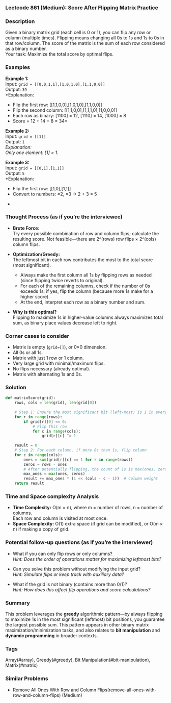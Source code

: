### Leetcode 861 (Medium): Score After Flipping Matrix [Practice](https://leetcode.com/problems/score-after-flipping-matrix)

### Description  
Given a binary matrix grid (each cell is 0 or 1), you can flip any row or column (multiple times). Flipping means changing all 0s to 1s and 1s to 0s in that row/column. The score of the matrix is the sum of each row considered as a binary number.  
Your task: Maximize the total score by optimal flips.

### Examples  

**Example 1:**  
Input: `grid = [[0,0,1,1],[1,0,1,0],[1,1,0,0]]`  
Output: `39`  
*Explanation:  
- Flip the first row: [[1,1,0,0],[1,0,1,0],[1,1,0,0]]  
- Flip the second column: [[1,1,0,0],[1,1,1,0],[1,0,0,0]]  
- Each row as binary: [1100] = 12, [1110] = 14, [1000] = 8  
- Score = 12 + 14 + 8 = 34*

**Example 2:**  
Input: `grid = [[1]]`  
Output: `1`  
*Explanation:  
Only one element: [1] = 1.*

**Example 3:**  
Input: `grid = [[0,1],[1,1]]`  
Output: `5`  
*Explanation:  
- Flip the first row: [[1,0],[1,1]]
- Convert to numbers: =2, =3 → 2 + 3 = 5
*

### Thought Process (as if you’re the interviewee)  
- **Brute Force:**  
  Try every possible combination of row and column flips; calculate the resulting score. Not feasible—there are 2^(rows) row flips × 2^(cols) column flips.

- **Optimization/Greedy:**  
  The leftmost bit in each row contributes the most to the total score (most significant).  
  - Always make the first column all 1s by flipping rows as needed (since flipping twice reverts to original).  
  - For each of the remaining columns, check if the number of 0s exceeds 1s; if yes, flip the column (because more 1s make for a higher score).  
  - At the end, interpret each row as a binary number and sum.

- **Why is this optimal?**  
  Flipping to maximize 1s in higher-value columns always maximizes total sum, as binary place values decrease left to right.

### Corner cases to consider  
- Matrix is empty (`grid=[]`), or 0×0 dimension.
- All 0s or all 1s.
- Matrix with just 1 row or 1 column.
- Very large grid with minimal/maximum flips.
- No flips necessary (already optimal).
- Matrix with alternating 1s and 0s.

### Solution

```python
def matrixScore(grid):
    rows, cols = len(grid), len(grid[0])
    
    # Step 1: Ensure the most significant bit (left-most) is 1 in every row
    for r in range(rows):
        if grid[r][0] == 0:
            # Flip this row
            for c in range(cols):
                grid[r][c] ^= 1
    
    result = 0
    # Step 2: For each column, if more 0s than 1s, flip column
    for c in range(cols):
        ones = sum(grid[r][c] == 1 for r in range(rows))
        zeros = rows - ones
        # After potentially flipping, the count of 1s is max(ones, zeros)
        max_ones = max(ones, zeros)
        result += max_ones * (1 << (cols - c - 1))  # column weight
    return result
```

### Time and Space complexity Analysis  

- **Time Complexity:** O(m × n), where m = number of rows, n = number of columns.  
  Each row and column is visited at most once.
- **Space Complexity:** O(1) extra space (if grid can be modified), or O(m × n) if making a copy of grid.

### Potential follow-up questions (as if you’re the interviewer)  

- What if you can only flip rows or only columns?  
  *Hint: Does the order of operations matter for maximizing leftmost bits?*

- Can you solve this problem without modifying the input grid?  
  *Hint: Simulate flips or keep track with auxiliary data?*

- What if the grid is not binary (contains more than 0/1)?  
  *Hint: How does this affect flip operations and score calculations?*

### Summary
This problem leverages the **greedy** algorithmic pattern—by always flipping to maximize 1s in the most significant (leftmost) bit positions, you guarantee the largest possible sum. This pattern appears in other binary matrix maximization/minimization tasks, and also relates to **bit manipulation** and **dynamic programming** in broader contexts.

### Tags
Array(#array), Greedy(#greedy), Bit Manipulation(#bit-manipulation), Matrix(#matrix)

### Similar Problems
- Remove All Ones With Row and Column Flips(remove-all-ones-with-row-and-column-flips) (Medium)
